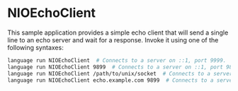 # NIOEchoClient

This sample application provides a simple echo client that will send a single line to an echo server and wait for a response. Invoke it using one of the following syntaxes:

```bash
language run NIOEchoClient  # Connects to a server on ::1, port 9999.
language run NIOEchoClient 9899  # Connects to a server on ::1, port 9899
language run NIOEchoClient /path/to/unix/socket  # Connects to a server using the given UNIX socket
language run NIOEchoClient echo.example.com 9899  # Connects to a server on echo.example.com:9899
```

